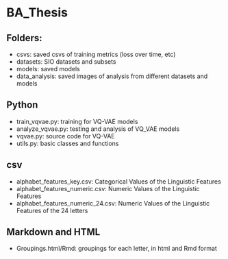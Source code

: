 # BA_Thesis


## Folders:

  * csvs: saved csvs of training metrics (loss over time, etc)
  * datasets: SIO datasets and subsets
  * models: saved models
  * data_analysis: saved images of analysis from different datasets and models

## Python

  * train_vqvae.py: training for VQ-VAE models
  * analyze_vqvae.py: testing and analysis of VQ_VAE models
  * vqvae.py: source code for VQ-VAE
  * utils.py: basic classes and functions

## csv

 * alphabet_features_key.csv: Categorical Values of the  Linguistic Features
 * alphabet_features_numeric.csv: Numeric Values of the Linguistic Features
 * alphabet_features_numeric_24.csv: Numeric Values of the Linguistic Features of the 24 letters

## Markdown and HTML

  * Groupings.html/Rmd: groupings for each letter, in html and Rmd format
